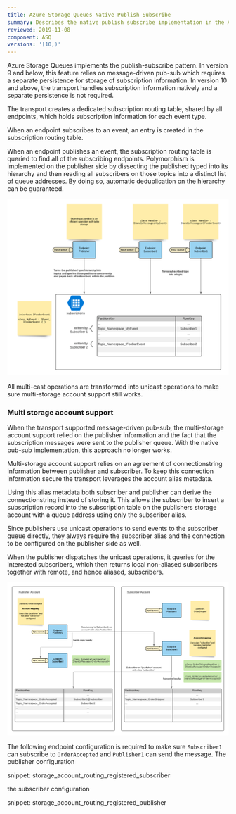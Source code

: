 ```yaml
---
title: Azure Storage Queues Native Publish Subscribe
summary: Describes the native publish subscribe implementation in the Azure Storage Queues transport
reviewed: 2019-11-08
component: ASQ
versions: '[10,)'
---
```


Azure Storage Queues implements the publish-subscribe pattern. In version 9 and below, this feature relies on message-driven pub-sub which requires a separate persistence for storage of subscription information. In version 10 and above, the transport handles subscription information natively and a separate persistence is not required.

The transport creates a dedicated subscription routing table, shared by all endpoints, which holds subscription information for each event type. 

When an endpoint subscribes to an event, an entry is created in the subscription routing table. 

When an endpoint publishes an event, the subscription routing table is queried to find all of the subscribing endpoints. Polymorphism is implemented on the publisher side by dissecting the published typed into its hierarchy and then reading all subscribers on those topics into a distinct list of queue addresses. By doing so, automatic deduplication on the hierarchy can be guaranteed.

![image](native-pubsub-01.png)

All multi-cast operations are transformed into unicast operations to make sure multi-storage account support still works. 

### Multi storage account support

When the transport supported message-driven pub-sub, the multi-storage account support relied on the publisher information and the fact that the subscription messages were sent to the publisher queue. With the native pub-sub implementation, this approach no longer works. 

Multi-storage account support relies on an agreement of connectionstring information between publisher and subscriber. To keep this connection information secure the transport leverages the account alias metadata.

Using this alias metadata both subscriber and publisher can derive the connectionstring instead of storing it. This allows the subscriber to insert a subscription record into the subscription table on the publishers storage account with a queue address using only the subscriber alias.

Since publishers use unicast operations to send events to the subscriber queue directly, they always require the subscriber alias and the connection to be configured on the publisher side as well. 

When the publisher dispatches the unicast operations, it queries for the interested subscribers, which then returns local non-aliased subscribers together with remote, and hence aliased, subscribers.

![image](native-pubsub-02.png)


The following endpoint configuration is required to make sure `Subscriber1` can subscribe to `OrderAccepted` and `Publisher1` can send the message. The publisher configuration

snippet: storage_account_routing_registered_subscriber

the subscriber configuration

snippet: storage_account_routing_registered_publisher